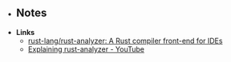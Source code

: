- **Notes**
	- 
- **Links**
	- [rust-lang/rust-analyzer: A Rust compiler front-end for IDEs](https://github.com/rust-lang/rust-analyzer)
	- [Explaining rust-analyzer - YouTube](https://www.youtube.com/playlist?list=PLhb66M_x9UmrqXhQuIpWC5VgTdrGxMx3y)
